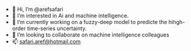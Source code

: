 - 👋 Hi, I’m @arefsafari
- 👀 I’m interested in Ai and machine intelligence.
- 🌱 I’m currently working on a fuzzy-deep model to predicte the hihgh-order time-series uncertainty.
- 💞️ I’m looking to collaborate on machine intelligence colleagues
- 📫 safari.aref@hotmail.com

<!---
arefsafari/arefsafari is a ✨ special ✨ repository because its `README.md` (this file) appears on your GitHub profile.
You can click the Preview link to take a look at your changes.
--->
